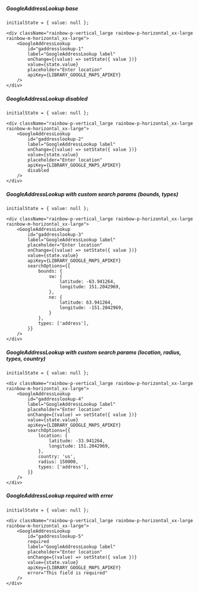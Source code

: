 ##### GoogleAddressLookup base

    initialState = { value: null };

    <div className="rainbow-p-vertical_large rainbow-p-horizontal_xx-large rainbow-m-horizontal_xx-large">
        <GoogleAddressLookup
            id="gaddresslookup-1"
            label="GoogleAddressLookup label"
            onChange={(value) => setState({ value })}
            value={state.value}
            placeholder="Enter location"
            apiKey={LIBRARY_GOOGLE_MAPS_APIKEY}
        />
    </div>

##### GoogleAddressLookup disabled

    initialState = { value: null };

    <div className="rainbow-p-vertical_large rainbow-p-horizontal_xx-large rainbow-m-horizontal_xx-large">
        <GoogleAddressLookup
            id="gaddresslookup-2"
            label="GoogleAddressLookup label"
            onChange={(value) => setState({ value })}
            value={state.value}
            placeholder="Enter location"
            apiKey={LIBRARY_GOOGLE_MAPS_APIKEY}
            disabled
        />
    </div>

##### GoogleAddressLookup with custom search params (bounds, types)

    initialState = { value: null };

    <div className="rainbow-p-vertical_large rainbow-p-horizontal_xx-large rainbow-m-horizontal_xx-large">
        <GoogleAddressLookup
            id="gaddresslookup-3"
            label="GoogleAddressLookup label"
            placeholder="Enter location"
            onChange={(value) => setState({ value })}
            value={state.value}
            apiKey={LIBRARY_GOOGLE_MAPS_APIKEY}
            searchOptions={{
                bounds: {
                    sw: {
                        latitude: -63.941264,
                        longitude: 151.2042969,
                    },
                    ne: {
                        latitude: 63.941264,
                        longitude: -151.2042969,
                    }
                },
                types: ['address'],
            }}
        />
    </div>

##### GoogleAddressLookup with custom search params (location, radius, types, country)

    initialState = { value: null };

    <div className="rainbow-p-vertical_large rainbow-p-horizontal_xx-large rainbow-m-horizontal_xx-large">
        <GoogleAddressLookup
            id="gaddresslookup-4"
            label="GoogleAddressLookup label"
            placeholder="Enter location"
            onChange={(value) => setState({ value })}
            value={state.value}
            apiKey={LIBRARY_GOOGLE_MAPS_APIKEY}
            searchOptions={{
                location: {
                    latitude: -33.941264,
                    longitude: 151.2042969,
                },
                country: 'us',
                radius: 150000,
                types: ['address'],
            }}
        />
    </div>

##### GoogleAddressLookup required with error

    initialState = { value: null };

    <div className="rainbow-p-vertical_large rainbow-p-horizontal_xx-large rainbow-m-horizontal_xx-large">
        <GoogleAddressLookup
            id="gaddresslookup-5"
            required
            label="GoogleAddressLookup label"
            placeholder="Enter location"
            onChange={(value) => setState({ value })}
            value={state.value}
            apiKey={LIBRARY_GOOGLE_MAPS_APIKEY}
            error="This field is required"
        />
    </div>
